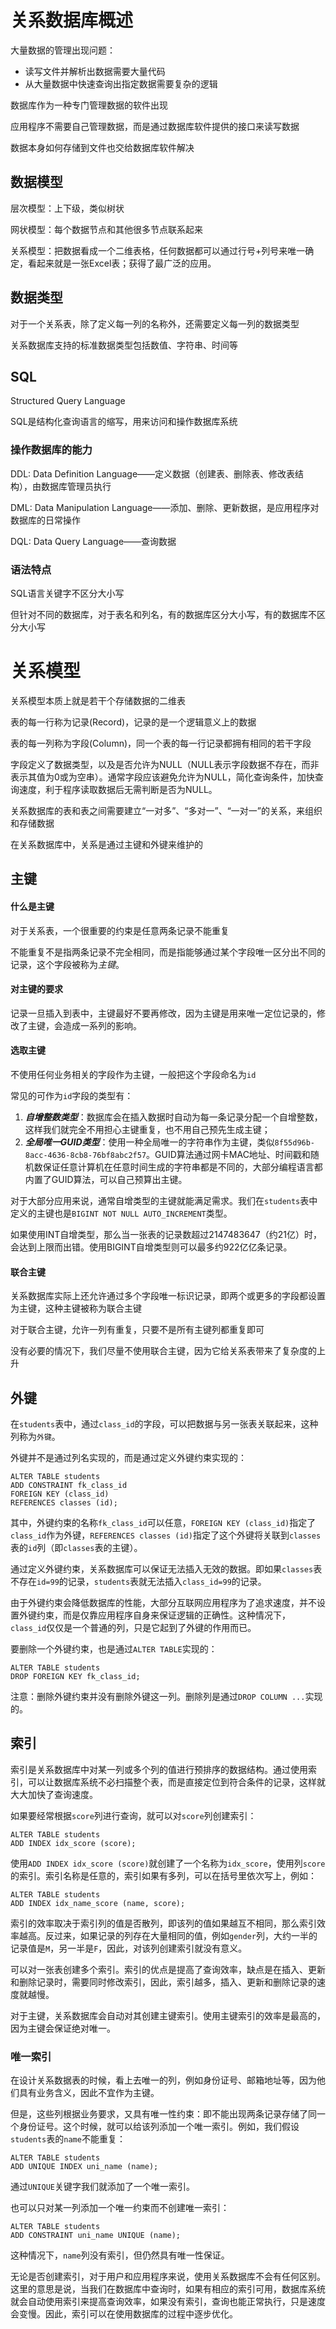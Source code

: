 # 关系数据库概述

大量数据的管理出现问题：

- 读写文件并解析出数据需要大量代码
- 从大量数据中快速查询出指定数据需要复杂的逻辑

数据库作为一种专门管理数据的软件出现

应用程序不需要自己管理数据，而是通过数据库软件提供的接口来读写数据

数据本身如何存储到文件也交给数据库软件解决

## 数据模型

层次模型：上下级，类似树状

网状模型：每个数据节点和其他很多节点联系起来

关系模型：把数据看成一个二维表格，任何数据都可以通过行号+列号来唯一确定，看起来就是一张Excel表；获得了最广泛的应用。

## 数据类型

对于一个关系表，除了定义每一列的名称外，还需要定义每一列的数据类型

关系数据库支持的标准数据类型包括数值、字符串、时间等



## SQL

Structured Query Language

SQL是结构化查询语言的缩写，用来访问和操作数据库系统

### 操作数据库的能力

DDL: Data Definition Language——定义数据（创建表、删除表、修改表结构），由数据库管理员执行

DML: Data Manipulation Language——添加、删除、更新数据，是应用程序对数据库的日常操作

DQL: Data Query Language——查询数据

### 语法特点

SQL语言关键字不区分大小写

但针对不同的数据库，对于表名和列名，有的数据库区分大小写，有的数据库不区分大小写



# 关系模型

关系模型本质上就是若干个存储数据的二维表

表的每一行称为记录(Record)，记录的是一个逻辑意义上的数据

表的每一列称为字段(Column)，同一个表的每一行记录都拥有相同的若干字段

字段定义了数据类型，以及是否允许为NULL（NULL表示字段数据不存在，而非表示其值为0或为空串）。通常字段应该避免允许为NULL，简化查询条件，加快查询速度，利于程序读取数据后无需判断是否为NULL。

关系数据库的表和表之间需要建立“一对多”、“多对一”、“一对一”的关系，来组织和存储数据

在关系数据库中，关系是通过主键和外键来维护的

## 主键

#### 什么是主键

对于关系表，一个很重要的约束是任意两条记录不能重复

不能重复不是指两条记录不完全相同，而是指能够通过某个字段唯一区分出不同的记录，这个字段被称为*主键*。

#### 对主键的要求

记录一旦插入到表中，主键最好不要再修改，因为主键是用来唯一定位记录的，修改了主键，会造成一系列的影响。

#### 选取主键

不使用任何业务相关的字段作为主键，一般把这个字段命名为`id`

常见的可作为`id`字段的类型有：

1. ***自增整数类型***：数据库会在插入数据时自动为每一条记录分配一个自增整数，这样我们就完全不用担心主键重复，也不用自己预先生成主键；
2. ***全局唯一GUID类型***：使用一种全局唯一的字符串作为主键，类似`8f55d96b-8acc-4636-8cb8-76bf8abc2f57`。GUID算法通过网卡MAC地址、时间戳和随机数保证任意计算机在任意时间生成的字符串都是不同的，大部分编程语言都内置了GUID算法，可以自己预算出主键。

对于大部分应用来说，通常自增类型的主键就能满足需求。我们在`students`表中定义的主键也是`BIGINT NOT NULL AUTO_INCREMENT`类型。

 如果使用INT自增类型，那么当一张表的记录数超过2147483647（约21亿）时，会达到上限而出错。使用BIGINT自增类型则可以最多约922亿亿条记录。

#### 联合主键

关系数据库实际上还允许通过多个字段唯一标识记录，即两个或更多的字段都设置为主键，这种主键被称为联合主键

对于联合主键，允许一列有重复，只要不是所有主键列都重复即可

没有必要的情况下，我们尽量不使用联合主键，因为它给关系表带来了复杂度的上升



## 外键

在`students`表中，通过`class_id`的字段，可以把数据与另一张表关联起来，这种列称为`外键`。

外键并不是通过列名实现的，而是通过定义外键约束实现的：

```
ALTER TABLE students
ADD CONSTRAINT fk_class_id
FOREIGN KEY (class_id)
REFERENCES classes (id);
```

其中，外键约束的名称`fk_class_id`可以任意，`FOREIGN KEY (class_id)`指定了`class_id`作为外键，`REFERENCES classes (id)`指定了这个外键将关联到`classes`表的`id`列（即`classes`表的主键）。

通过定义外键约束，关系数据库可以保证无法插入无效的数据。即如果`classes`表不存在`id=99`的记录，`students`表就无法插入`class_id=99`的记录。

由于外键约束会降低数据库的性能，大部分互联网应用程序为了追求速度，并不设置外键约束，而是仅靠应用程序自身来保证逻辑的正确性。这种情况下，`class_id`仅仅是一个普通的列，只是它起到了外键的作用而已。

要删除一个外键约束，也是通过`ALTER TABLE`实现的：

```
ALTER TABLE students
DROP FOREIGN KEY fk_class_id;
```

注意：删除外键约束并没有删除外键这一列。删除列是通过`DROP COLUMN ...`实现的。



## 索引

索引是关系数据库中对某一列或多个列的值进行预排序的数据结构。通过使用索引，可以让数据库系统不必扫描整个表，而是直接定位到符合条件的记录，这样就大大加快了查询速度。

如果要经常根据`score`列进行查询，就可以对`score`列创建索引：

```
ALTER TABLE students
ADD INDEX idx_score (score);
```

使用`ADD INDEX idx_score (score)`就创建了一个名称为`idx_score`，使用列`score`的索引。索引名称是任意的，索引如果有多列，可以在括号里依次写上，例如：

```
ALTER TABLE students
ADD INDEX idx_name_score (name, score);
```

索引的效率取决于索引列的值是否散列，即该列的值如果越互不相同，那么索引效率越高。反过来，如果记录的列存在大量相同的值，例如`gender`列，大约一半的记录值是`M`，另一半是`F`，因此，对该列创建索引就没有意义。

可以对一张表创建多个索引。索引的优点是提高了查询效率，缺点是在插入、更新和删除记录时，需要同时修改索引，因此，索引越多，插入、更新和删除记录的速度就越慢。

对于主键，关系数据库会自动对其创建主键索引。使用主键索引的效率是最高的，因为主键会保证绝对唯一。

### 唯一索引

在设计关系数据表的时候，看上去唯一的列，例如身份证号、邮箱地址等，因为他们具有业务含义，因此不宜作为主键。

但是，这些列根据业务要求，又具有唯一性约束：即不能出现两条记录存储了同一个身份证号。这个时候，就可以给该列添加一个唯一索引。例如，我们假设`students`表的`name`不能重复：

```
ALTER TABLE students
ADD UNIQUE INDEX uni_name (name);
```

通过`UNIQUE`关键字我们就添加了一个唯一索引。

也可以只对某一列添加一个唯一约束而不创建唯一索引：

```
ALTER TABLE students
ADD CONSTRAINT uni_name UNIQUE (name);
```

这种情况下，`name`列没有索引，但仍然具有唯一性保证。

无论是否创建索引，对于用户和应用程序来说，使用关系数据库不会有任何区别。这里的意思是说，当我们在数据库中查询时，如果有相应的索引可用，数据库系统就会自动使用索引来提高查询效率，如果没有索引，查询也能正常执行，只是速度会变慢。因此，索引可以在使用数据库的过程中逐步优化。